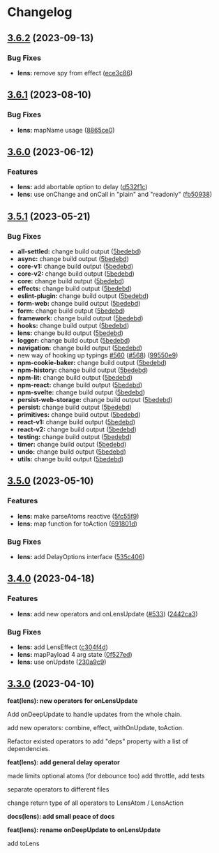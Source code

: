 # Changelog

## [3.6.2](https://github.com/artalar/reatom/compare/lens-v3.6.1...lens-v3.6.2) (2023-09-13)


### Bug Fixes

* **lens:** remove spy from effect ([ece3c86](https://github.com/artalar/reatom/commit/ece3c8662a1fe69e8dc897b8ff252feb57cd5273))

## [3.6.1](https://github.com/artalar/reatom/compare/lens-v3.6.0...lens-v3.6.1) (2023-08-10)


### Bug Fixes

* **lens:** mapName usage ([8865ce0](https://github.com/artalar/reatom/commit/8865ce0654bf468e560ef3f238611f5168db5925))

## [3.6.0](https://github.com/artalar/reatom/compare/lens-v3.5.1...lens-v3.6.0) (2023-06-12)


### Features

* **lens:** add abortable option to delay ([d532f1c](https://github.com/artalar/reatom/commit/d532f1c0c3f207827136cd5804d57aa337e4665d))
* **lens:** use onChange and onCall in "plain" and "readonly" ([fb50938](https://github.com/artalar/reatom/commit/fb50938aba30ffefb99f570b894a58df489d2d44))

## [3.5.1](https://github.com/artalar/reatom/compare/lens-v3.5.0...lens-v3.5.1) (2023-05-21)


### Bug Fixes

* **all-settled:** change build output ([5bedebd](https://github.com/artalar/reatom/commit/5bedebda3a1ee92850d10f767686303b8ec2ba0e))
* **async:** change build output ([5bedebd](https://github.com/artalar/reatom/commit/5bedebda3a1ee92850d10f767686303b8ec2ba0e))
* **core-v1:** change build output ([5bedebd](https://github.com/artalar/reatom/commit/5bedebda3a1ee92850d10f767686303b8ec2ba0e))
* **core-v2:** change build output ([5bedebd](https://github.com/artalar/reatom/commit/5bedebda3a1ee92850d10f767686303b8ec2ba0e))
* **core:** change build output ([5bedebd](https://github.com/artalar/reatom/commit/5bedebda3a1ee92850d10f767686303b8ec2ba0e))
* **effects:** change build output ([5bedebd](https://github.com/artalar/reatom/commit/5bedebda3a1ee92850d10f767686303b8ec2ba0e))
* **eslint-plugin:** change build output ([5bedebd](https://github.com/artalar/reatom/commit/5bedebda3a1ee92850d10f767686303b8ec2ba0e))
* **form-web:** change build output ([5bedebd](https://github.com/artalar/reatom/commit/5bedebda3a1ee92850d10f767686303b8ec2ba0e))
* **form:** change build output ([5bedebd](https://github.com/artalar/reatom/commit/5bedebda3a1ee92850d10f767686303b8ec2ba0e))
* **framework:** change build output ([5bedebd](https://github.com/artalar/reatom/commit/5bedebda3a1ee92850d10f767686303b8ec2ba0e))
* **hooks:** change build output ([5bedebd](https://github.com/artalar/reatom/commit/5bedebda3a1ee92850d10f767686303b8ec2ba0e))
* **lens:** change build output ([5bedebd](https://github.com/artalar/reatom/commit/5bedebda3a1ee92850d10f767686303b8ec2ba0e))
* **logger:** change build output ([5bedebd](https://github.com/artalar/reatom/commit/5bedebda3a1ee92850d10f767686303b8ec2ba0e))
* **navigation:** change build output ([5bedebd](https://github.com/artalar/reatom/commit/5bedebda3a1ee92850d10f767686303b8ec2ba0e))
* new way of hooking up typings [#560](https://github.com/artalar/reatom/issues/560) ([#568](https://github.com/artalar/reatom/issues/568)) ([99550e9](https://github.com/artalar/reatom/commit/99550e98c34df7efd8431282a868a0483bed5dc8))
* **npm-cookie-baker:** change build output ([5bedebd](https://github.com/artalar/reatom/commit/5bedebda3a1ee92850d10f767686303b8ec2ba0e))
* **npm-history:** change build output ([5bedebd](https://github.com/artalar/reatom/commit/5bedebda3a1ee92850d10f767686303b8ec2ba0e))
* **npm-lit:** change build output ([5bedebd](https://github.com/artalar/reatom/commit/5bedebda3a1ee92850d10f767686303b8ec2ba0e))
* **npm-react:** change build output ([5bedebd](https://github.com/artalar/reatom/commit/5bedebda3a1ee92850d10f767686303b8ec2ba0e))
* **npm-svelte:** change build output ([5bedebd](https://github.com/artalar/reatom/commit/5bedebda3a1ee92850d10f767686303b8ec2ba0e))
* **persist-web-storage:** change build output ([5bedebd](https://github.com/artalar/reatom/commit/5bedebda3a1ee92850d10f767686303b8ec2ba0e))
* **persist:** change build output ([5bedebd](https://github.com/artalar/reatom/commit/5bedebda3a1ee92850d10f767686303b8ec2ba0e))
* **primitives:** change build output ([5bedebd](https://github.com/artalar/reatom/commit/5bedebda3a1ee92850d10f767686303b8ec2ba0e))
* **react-v1:** change build output ([5bedebd](https://github.com/artalar/reatom/commit/5bedebda3a1ee92850d10f767686303b8ec2ba0e))
* **react-v2:** change build output ([5bedebd](https://github.com/artalar/reatom/commit/5bedebda3a1ee92850d10f767686303b8ec2ba0e))
* **testing:** change build output ([5bedebd](https://github.com/artalar/reatom/commit/5bedebda3a1ee92850d10f767686303b8ec2ba0e))
* **timer:** change build output ([5bedebd](https://github.com/artalar/reatom/commit/5bedebda3a1ee92850d10f767686303b8ec2ba0e))
* **undo:** change build output ([5bedebd](https://github.com/artalar/reatom/commit/5bedebda3a1ee92850d10f767686303b8ec2ba0e))
* **utils:** change build output ([5bedebd](https://github.com/artalar/reatom/commit/5bedebda3a1ee92850d10f767686303b8ec2ba0e))

## [3.5.0](https://github.com/artalar/reatom/compare/lens-v3.4.0...lens-v3.5.0) (2023-05-10)


### Features

* **lens:** make parseAtoms reactive ([5fc55f9](https://github.com/artalar/reatom/commit/5fc55f956ab010118dbbae5354fc53d5c5c72236))
* **lens:** map function for toAction ([691801d](https://github.com/artalar/reatom/commit/691801d675bb9d62b15e46b923cd12f19ebb4de6))


### Bug Fixes

* **lens:** add DelayOptions interface ([535c406](https://github.com/artalar/reatom/commit/535c40685a03655c074f8e165c38e9f097bf06db))

## [3.4.0](https://github.com/artalar/reatom/compare/lens-v3.3.3...lens-v3.4.0) (2023-04-18)


### Features

* **lens:** add new operators and onLensUpdate ([#533](https://github.com/artalar/reatom/issues/533)) ([2442ca3](https://github.com/artalar/reatom/commit/2442ca34b6ab1fdc0c0aff52d18e85999e6de607))


### Bug Fixes

* **lens:** add LensEffect ([c304f4d](https://github.com/artalar/reatom/commit/c304f4d5a6d5230a906fdad3891043c5f1543a63))
* **lens:** mapPayload 4 arg state ([0f527ed](https://github.com/artalar/reatom/commit/0f527ed66a9b1f7d622f17fa77d995652edfe7d7))
* **lens:** use onUpdate ([230a9c9](https://github.com/artalar/reatom/commit/230a9c9f920273d16eae67344acc309ad583f068))

## [3.3.0](https://github.com/artalar/reatom/compare/lens-v3.2.0...lens-v3.3.0) (2023-04-10)

**feat(lens): new operators for onLensUpdate**

Add onDeepUpdate to handle updates from the whole chain.

add new operators: combine, effect, withOnUpdate, toAction.

Refactor existed operators to add "deps" property with a list of dependencies.

**feat(lens): add general delay operator**

made limits optional atoms (for debounce too) add throttle, add tests

separate operators to different files

change return type of all operators to LensAtom / LensAction

**docs(lens): add small peace of docs**

**feat(lens): rename onDeepUpdate to onLensUpdate**

add toLens
